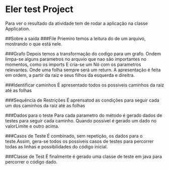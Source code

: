 # Eler test Project

Para ver o resultado da atividade tem de rodar a aplicação na classe Application.

##Sobre a saída
###File
Priemiro temos a leitura do de um arquivo, mostrando o que está nele.

###Grafo
Depois temos a transformação do codigo para um grafo. 
Ondem limpa-se alguns parametros no arquvio que nao são importantes no momentos, como os imports
E cria-se um Nó com os parametros relevantes. Onde uma folha sempre será um return.
A apresentação é feita em ordem, a partir da raiz e seus filhos da esquerda e direitra.

###Identificar caminhos
É apresentado todos os possiveis caminhos da raiz até as folhas

###Sequência de Restrições
É aprensatod as condições para seguir cada um dos caminhos da raiz até as folhas

###Dados para o teste
Para cada parametro do método é gerado dados de testes para seguir cada caminho.
Quando possível é gerado um dado no valorLimite e outro acima.

###Casos de Teste
É combinado, sem repetição, os dados para o teste.Assim, gera-se todos os possiveis casos de testes para
percorrer todas as linhas e possibilidades do código inicial.

###Classe de Test
É finalmente é gerado uma classe de teste em java para percorrer o código dado.